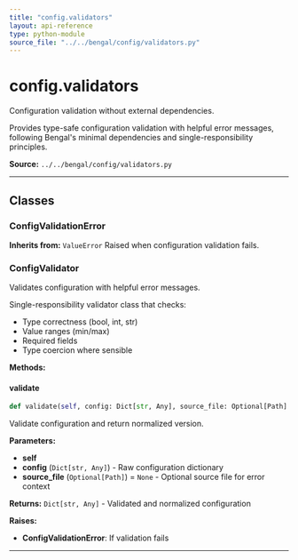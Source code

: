 ```yaml
---
title: "config.validators"
layout: api-reference
type: python-module
source_file: "../../bengal/config/validators.py"
---
```


# config.validators

Configuration validation without external dependencies.

Provides type-safe configuration validation with helpful error messages,
following Bengal's minimal dependencies and single-responsibility principles.

**Source:** `../../bengal/config/validators.py`

---

## Classes

### ConfigValidationError

**Inherits from:** `ValueError`
Raised when configuration validation fails.





### ConfigValidator


Validates configuration with helpful error messages.

Single-responsibility validator class that checks:
- Type correctness (bool, int, str)
- Value ranges (min/max)
- Required fields
- Type coercion where sensible




**Methods:**

#### validate

```python
def validate(self, config: Dict[str, Any], source_file: Optional[Path] = None) -> Dict[str, Any]
```

Validate configuration and return normalized version.

**Parameters:**

- **self**
- **config** (`Dict[str, Any]`) - Raw configuration dictionary
- **source_file** (`Optional[Path]`) = `None` - Optional source file for error context

**Returns:** `Dict[str, Any]` - Validated and normalized configuration

**Raises:**

- **ConfigValidationError**: If validation fails





---


